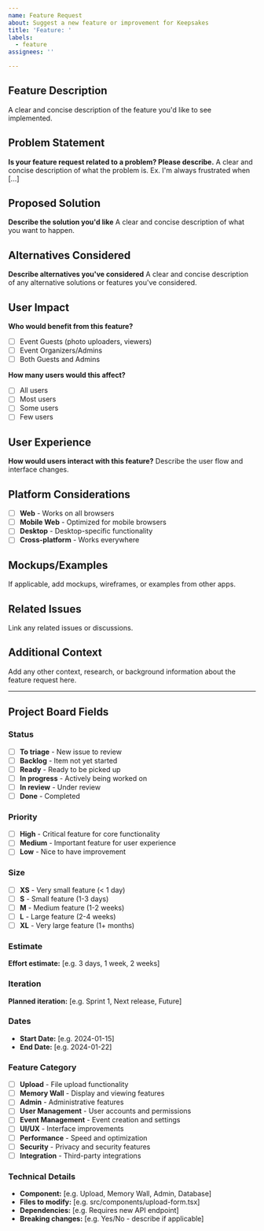 ```yaml
---
name: Feature Request
about: Suggest a new feature or improvement for Keepsakes
title: 'Feature: '
labels: 
  - feature
assignees: ''

---
```


## Feature Description
A clear and concise description of the feature you'd like to see implemented.

## Problem Statement
**Is your feature request related to a problem? Please describe.**
A clear and concise description of what the problem is. Ex. I'm always frustrated when [...]

## Proposed Solution
**Describe the solution you'd like**
A clear and concise description of what you want to happen.

## Alternatives Considered
**Describe alternatives you've considered**
A clear and concise description of any alternative solutions or features you've considered.

## User Impact
**Who would benefit from this feature?**
- [ ] Event Guests (photo uploaders, viewers)
- [ ] Event Organizers/Admins
- [ ] Both Guests and Admins

**How many users would this affect?**
- [ ] All users
- [ ] Most users
- [ ] Some users
- [ ] Few users

## User Experience
**How would users interact with this feature?**
Describe the user flow and interface changes.

## Platform Considerations
- [ ] **Web** - Works on all browsers
- [ ] **Mobile Web** - Optimized for mobile browsers
- [ ] **Desktop** - Desktop-specific functionality
- [ ] **Cross-platform** - Works everywhere

## Mockups/Examples
If applicable, add mockups, wireframes, or examples from other apps.

## Related Issues
Link any related issues or discussions.

## Additional Context
Add any other context, research, or background information about the feature request here.

---

## Project Board Fields

### Status
- [ ] **To triage** - New issue to review
- [ ] **Backlog** - Item not yet started
- [ ] **Ready** - Ready to be picked up
- [ ] **In progress** - Actively being worked on
- [ ] **In review** - Under review
- [ ] **Done** - Completed

### Priority
- [ ] **High** - Critical feature for core functionality
- [ ] **Medium** - Important feature for user experience
- [ ] **Low** - Nice to have improvement

### Size
- [ ] **XS** - Very small feature (< 1 day)
- [ ] **S** - Small feature (1-3 days)
- [ ] **M** - Medium feature (1-2 weeks)
- [ ] **L** - Large feature (2-4 weeks)
- [ ] **XL** - Very large feature (1+ months)

### Estimate
**Effort estimate:** [e.g. 3 days, 1 week, 2 weeks]

### Iteration
**Planned iteration:** [e.g. Sprint 1, Next release, Future]

### Dates
- **Start Date:** [e.g. 2024-01-15]
- **End Date:** [e.g. 2024-01-22]

### Feature Category
- [ ] **Upload** - File upload functionality
- [ ] **Memory Wall** - Display and viewing features
- [ ] **Admin** - Administrative features
- [ ] **User Management** - User accounts and permissions
- [ ] **Event Management** - Event creation and settings
- [ ] **UI/UX** - Interface improvements
- [ ] **Performance** - Speed and optimization
- [ ] **Security** - Privacy and security features
- [ ] **Integration** - Third-party integrations

### Technical Details
- **Component:** [e.g. Upload, Memory Wall, Admin, Database]
- **Files to modify:** [e.g. src/components/upload-form.tsx]
- **Dependencies:** [e.g. Requires new API endpoint]
- **Breaking changes:** [e.g. Yes/No - describe if applicable]
